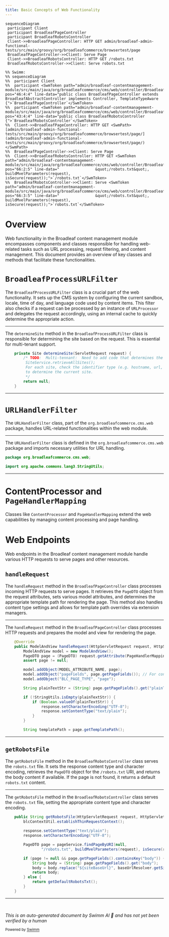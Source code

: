 ```yaml
---
title: Basic Concepts of Web Functionality
---
```

```mermaid
sequenceDiagram
 participant Client
 participant BroadleafPageController
 participant BroadleafRobotsController
 Client->>BroadleafPageController: HTTP GET admin/broadleaf-admin-functional-tests/src/main/groovy/org/broadleafcommerce/browsertest/page
 BroadleafPageController->>Client: Serve Page
 Client->>BroadleafRobotsController: HTTP GET /robots.txt
 BroadleafRobotsController->>Client: Serve robots.txt

%% Swimm:
%% sequenceDiagram
%%  participant Client
%%  participant <SwmToken path="admin/broadleaf-contentmanagement-module/src/main/java/org/broadleafcommerce/cms/web/controller/BroadleafPageController.java" pos="46:4:4" line-data="public class BroadleafPageController extends BroadleafAbstractController implements Controller, TemplateTypeAware {">`BroadleafPageController`</SwmToken>
%%  participant <SwmToken path="admin/broadleaf-contentmanagement-module/src/main/java/org/broadleafcommerce/cms/web/controller/BroadleafRobotsController.java" pos="43:4:4" line-data="public class BroadleafRobotsController {">`BroadleafRobotsController`</SwmToken>
%%  Client->>BroadleafPageController: HTTP GET <SwmPath>[admin/broadleaf-admin-functional-tests/src/main/groovy/org/broadleafcommerce/browsertest/page/](admin/broadleaf-admin-functional-tests/src/main/groovy/org/broadleafcommerce/browsertest/page/)</SwmPath>
%%  BroadleafPageController->>Client: Serve Page
%%  Client->>BroadleafRobotsController: HTTP GET <SwmToken path="admin/broadleaf-contentmanagement-module/src/main/java/org/broadleafcommerce/cms/web/controller/BroadleafRobotsController.java" pos="66:2:5" line-data="                &quot;/robots.txt&quot;, buildMvelParameters(request), isSecure(request));">`/robots.txt`</SwmToken>
%%  BroadleafRobotsController->>Client: Serve <SwmToken path="admin/broadleaf-contentmanagement-module/src/main/java/org/broadleafcommerce/cms/web/controller/BroadleafRobotsController.java" pos="66:3:5" line-data="                &quot;/robots.txt&quot;, buildMvelParameters(request), isSecure(request));">`robots.txt`</SwmToken>
```

# Overview

Web functionality in the Broadleaf content management module encompasses components and classes responsible for handling web-related tasks such as URL processing, request filtering, and content management. This document provides an overview of key classes and methods that facilitate these functionalities.

# <SwmToken path="admin/broadleaf-contentmanagement-module/src/main/java/org/broadleafcommerce/cms/web/BroadleafProcessURLFilter.java" pos="83:4:4" line-data="public class BroadleafProcessURLFilter extends OncePerRequestFilter {">`BroadleafProcessURLFilter`</SwmToken>

The <SwmToken path="admin/broadleaf-contentmanagement-module/src/main/java/org/broadleafcommerce/cms/web/BroadleafProcessURLFilter.java" pos="83:4:4" line-data="public class BroadleafProcessURLFilter extends OncePerRequestFilter {">`BroadleafProcessURLFilter`</SwmToken> class is a crucial part of the web functionality. It sets up the CMS system by configuring the current sandbox, locale, time of day, and language code used by content items. This filter also checks if a request can be processed by an instance of <SwmToken path="admin/broadleaf-contentmanagement-module/src/main/java/org/broadleafcommerce/cms/web/BroadleafProcessURLFilter.java" pos="72:3:3" line-data=" * URLProcessor and if so, delegates the request to that processor.">`URLProcessor`</SwmToken> and delegates the request accordingly, using an internal cache to quickly determine the appropriate action.

<SwmSnippet path="/admin/broadleaf-contentmanagement-module/src/main/java/org/broadleafcommerce/cms/web/BroadleafProcessURLFilter.java" line="514">

---

The <SwmToken path="admin/broadleaf-contentmanagement-module/src/main/java/org/broadleafcommerce/cms/web/BroadleafProcessURLFilter.java" pos="514:5:5" line-data="    private Site determineSite(ServletRequest request) {">`determineSite`</SwmToken> method in the <SwmToken path="admin/broadleaf-contentmanagement-module/src/main/java/org/broadleafcommerce/cms/web/BroadleafProcessURLFilter.java" pos="83:4:4" line-data="public class BroadleafProcessURLFilter extends OncePerRequestFilter {">`BroadleafProcessURLFilter`</SwmToken> class is responsible for determining the site based on the request. This is essential for multi-tenant support.

```java
    private Site determineSite(ServletRequest request) {
        /* TODO:  Multi-tennant:  Need to add code that determines the site to support
         SiteService.retrieveAllSites();
         For each site, check the identifier type (e.g. hostname, url, param)
         to determine the current site.
         */
        return null;
    }
```

---

</SwmSnippet>

# <SwmToken path="admin/broadleaf-contentmanagement-module/src/main/java/org/broadleafcommerce/cms/web/URLHandlerFilter.java" pos="56:4:4" line-data="public class URLHandlerFilter extends AbstractIgnorableOncePerRequestFilter {">`URLHandlerFilter`</SwmToken>

The <SwmToken path="admin/broadleaf-contentmanagement-module/src/main/java/org/broadleafcommerce/cms/web/URLHandlerFilter.java" pos="56:4:4" line-data="public class URLHandlerFilter extends AbstractIgnorableOncePerRequestFilter {">`URLHandlerFilter`</SwmToken> class, part of the <SwmToken path="admin/broadleaf-contentmanagement-module/src/main/java/org/broadleafcommerce/cms/web/URLHandlerFilter.java" pos="18:2:8" line-data="package org.broadleafcommerce.cms.web;">`org.broadleafcommerce.cms.web`</SwmToken> package, handles URL-related functionalities within the web module.

<SwmSnippet path="/admin/broadleaf-contentmanagement-module/src/main/java/org/broadleafcommerce/cms/web/URLHandlerFilter.java" line="18">

---

The <SwmToken path="admin/broadleaf-contentmanagement-module/src/main/java/org/broadleafcommerce/cms/web/URLHandlerFilter.java" pos="56:4:4" line-data="public class URLHandlerFilter extends AbstractIgnorableOncePerRequestFilter {">`URLHandlerFilter`</SwmToken> class is defined in the <SwmToken path="admin/broadleaf-contentmanagement-module/src/main/java/org/broadleafcommerce/cms/web/URLHandlerFilter.java" pos="18:2:8" line-data="package org.broadleafcommerce.cms.web;">`org.broadleafcommerce.cms.web`</SwmToken> package and imports necessary utilities for URL handling.

```java
package org.broadleafcommerce.cms.web;

import org.apache.commons.lang3.StringUtils;
```

---

</SwmSnippet>

# ContentProcessor and <SwmToken path="admin/broadleaf-contentmanagement-module/src/main/java/org/broadleafcommerce/cms/web/controller/BroadleafPageController.java" pos="60:15:15" line-data="        PageDTO page = (PageDTO) request.getAttribute(PageHandlerMapping.PAGE_ATTRIBUTE_NAME);">`PageHandlerMapping`</SwmToken>

Classes like `ContentProcessor` and <SwmToken path="admin/broadleaf-contentmanagement-module/src/main/java/org/broadleafcommerce/cms/web/controller/BroadleafPageController.java" pos="60:15:15" line-data="        PageDTO page = (PageDTO) request.getAttribute(PageHandlerMapping.PAGE_ATTRIBUTE_NAME);">`PageHandlerMapping`</SwmToken> extend the web capabilities by managing content processing and page handling.

# Web Endpoints

Web endpoints in the Broadleaf content management module handle various HTTP requests to serve pages and other resources.

## <SwmToken path="admin/broadleaf-contentmanagement-module/src/main/java/org/broadleafcommerce/cms/web/controller/BroadleafPageController.java" pos="58:5:5" line-data="    public ModelAndView handleRequest(HttpServletRequest request, HttpServletResponse response) throws Exception {">`handleRequest`</SwmToken>

The <SwmToken path="admin/broadleaf-contentmanagement-module/src/main/java/org/broadleafcommerce/cms/web/controller/BroadleafPageController.java" pos="58:5:5" line-data="    public ModelAndView handleRequest(HttpServletRequest request, HttpServletResponse response) throws Exception {">`handleRequest`</SwmToken> method in the <SwmToken path="admin/broadleaf-contentmanagement-module/src/main/java/org/broadleafcommerce/cms/web/controller/BroadleafPageController.java" pos="46:4:4" line-data="public class BroadleafPageController extends BroadleafAbstractController implements Controller, TemplateTypeAware {">`BroadleafPageController`</SwmToken> class processes incoming HTTP requests to serve pages. It retrieves the <SwmToken path="admin/broadleaf-contentmanagement-module/src/main/java/org/broadleafcommerce/cms/web/controller/BroadleafPageController.java" pos="60:1:1" line-data="        PageDTO page = (PageDTO) request.getAttribute(PageHandlerMapping.PAGE_ATTRIBUTE_NAME);">`PageDTO`</SwmToken> object from the request attributes, sets various model attributes, and determines the appropriate template path for rendering the page. This method also handles content type settings and allows for template path overrides via extension managers.

<SwmSnippet path="/admin/broadleaf-contentmanagement-module/src/main/java/org/broadleafcommerce/cms/web/controller/BroadleafPageController.java" line="57">

---

The <SwmToken path="admin/broadleaf-contentmanagement-module/src/main/java/org/broadleafcommerce/cms/web/controller/BroadleafPageController.java" pos="58:5:5" line-data="    public ModelAndView handleRequest(HttpServletRequest request, HttpServletResponse response) throws Exception {">`handleRequest`</SwmToken> method in the <SwmToken path="admin/broadleaf-contentmanagement-module/src/main/java/org/broadleafcommerce/cms/web/controller/BroadleafPageController.java" pos="46:4:4" line-data="public class BroadleafPageController extends BroadleafAbstractController implements Controller, TemplateTypeAware {">`BroadleafPageController`</SwmToken> class processes HTTP requests and prepares the model and view for rendering the page.

```java
    @Override
    public ModelAndView handleRequest(HttpServletRequest request, HttpServletResponse response) throws Exception {
        ModelAndView model = new ModelAndView();
        PageDTO page = (PageDTO) request.getAttribute(PageHandlerMapping.PAGE_ATTRIBUTE_NAME);
        assert page != null;

        model.addObject(MODEL_ATTRIBUTE_NAME, page);
        model.addObject("pageFields", page.getPageFields()); // For convenience
        model.addObject("BLC_PAGE_TYPE", "page");

        String plainTextStr = (String) page.getPageFields().get("plainText");

        if (!StringUtils.isEmpty(plainTextStr)) {
            if (Boolean.valueOf(plainTextStr)) {
                response.setCharacterEncoding("UTF-8");
                response.setContentType("text/plain");
            }
        }

        String templatePath = page.getTemplatePath();
```

---

</SwmSnippet>

## <SwmToken path="admin/broadleaf-contentmanagement-module/src/main/java/org/broadleafcommerce/cms/web/controller/BroadleafRobotsController.java" pos="59:5:5" line-data="    public String getRobotsFile(HttpServletRequest request, HttpServletResponse response) {">`getRobotsFile`</SwmToken>

The <SwmToken path="admin/broadleaf-contentmanagement-module/src/main/java/org/broadleafcommerce/cms/web/controller/BroadleafRobotsController.java" pos="59:5:5" line-data="    public String getRobotsFile(HttpServletRequest request, HttpServletResponse response) {">`getRobotsFile`</SwmToken> method in the <SwmToken path="admin/broadleaf-contentmanagement-module/src/main/java/org/broadleafcommerce/cms/web/controller/BroadleafRobotsController.java" pos="43:4:4" line-data="public class BroadleafRobotsController {">`BroadleafRobotsController`</SwmToken> class serves the <SwmToken path="admin/broadleaf-contentmanagement-module/src/main/java/org/broadleafcommerce/cms/web/controller/BroadleafRobotsController.java" pos="66:3:5" line-data="                &quot;/robots.txt&quot;, buildMvelParameters(request), isSecure(request));">`robots.txt`</SwmToken> file. It sets the response content type and character encoding, retrieves the <SwmToken path="admin/broadleaf-contentmanagement-module/src/main/java/org/broadleafcommerce/cms/web/controller/BroadleafPageController.java" pos="60:1:1" line-data="        PageDTO page = (PageDTO) request.getAttribute(PageHandlerMapping.PAGE_ATTRIBUTE_NAME);">`PageDTO`</SwmToken> object for the <SwmToken path="admin/broadleaf-contentmanagement-module/src/main/java/org/broadleafcommerce/cms/web/controller/BroadleafRobotsController.java" pos="66:2:5" line-data="                &quot;/robots.txt&quot;, buildMvelParameters(request), isSecure(request));">`/robots.txt`</SwmToken> URI, and returns the body content if available. If the page is not found, it returns a default <SwmToken path="admin/broadleaf-contentmanagement-module/src/main/java/org/broadleafcommerce/cms/web/controller/BroadleafRobotsController.java" pos="66:3:5" line-data="                &quot;/robots.txt&quot;, buildMvelParameters(request), isSecure(request));">`robots.txt`</SwmToken> content.

<SwmSnippet path="/admin/broadleaf-contentmanagement-module/src/main/java/org/broadleafcommerce/cms/web/controller/BroadleafRobotsController.java" line="59">

---

The <SwmToken path="admin/broadleaf-contentmanagement-module/src/main/java/org/broadleafcommerce/cms/web/controller/BroadleafRobotsController.java" pos="59:5:5" line-data="    public String getRobotsFile(HttpServletRequest request, HttpServletResponse response) {">`getRobotsFile`</SwmToken> method in the <SwmToken path="admin/broadleaf-contentmanagement-module/src/main/java/org/broadleafcommerce/cms/web/controller/BroadleafRobotsController.java" pos="43:4:4" line-data="public class BroadleafRobotsController {">`BroadleafRobotsController`</SwmToken> class serves the <SwmToken path="admin/broadleaf-contentmanagement-module/src/main/java/org/broadleafcommerce/cms/web/controller/BroadleafRobotsController.java" pos="66:3:5" line-data="                &quot;/robots.txt&quot;, buildMvelParameters(request), isSecure(request));">`robots.txt`</SwmToken> file, setting the appropriate content type and character encoding.

```java
    public String getRobotsFile(HttpServletRequest request, HttpServletResponse response) {
    	blcContextUtil.establishThinRequestContext();
    	
        response.setContentType("text/plain");
        response.setCharacterEncoding("UTF-8");

        PageDTO page = pageService.findPageByURI(null,
                "/robots.txt", buildMvelParameters(request), isSecure(request));

        if (page != null && page.getPageFields().containsKey("body")) {
            String body = (String) page.getPageFields().get("body");
            body = body.replace("${siteBaseUrl}", baseUrlResolver.getSiteBaseUrl());
            return body;
        } else {
            return getDefaultRobotsTxt();
        }
    }
```

---

</SwmSnippet>

&nbsp;

*This is an auto-generated document by Swimm AI 🌊 and has not yet been verified by a human*

<SwmMeta version="3.0.0" repo-id="Z2l0aHViJTNBJTNBQnJvYWRsZWFmQ29tbWVyY2UtZGVtby1uZXclM0ElM0FTd2ltbS1EZW1v" repo-name="BroadleafCommerce-demo-new" doc-type="overview"><sup>Powered by [Swimm](/)</sup></SwmMeta>
